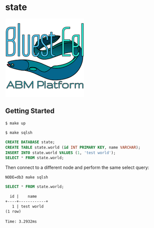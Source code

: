 # state

[![Project Logo][logo]][logo-large]

## Getting Started

```shell
$ make up
```
```shell
$ make sqlsh
```
```sql
CREATE DATABASE state;
CREATE TABLE state.world (id INT PRIMARY KEY, name VARCHAR);
INSERT INTO state.world VALUES (1, 'test world');
SELECT * FROM state.world;
```

Then connect to a different node and perform the same select query:
```shell
NODE=db3 make sqlsh
```
```sql
SELECT * FROM state.world;
```
```
  id |    name
+----+------------+
   1 | test world
(1 row)

Time: 3.2932ms
```
<!-- Named page links below: /-->

[logo]: https://raw.githubusercontent.com/bluest-eel/branding/master/logo/Logo-v1-x250.png
[logo-large]: https://raw.githubusercontent.com/bluest-eel/branding/master/logo/Logo-v1.png
